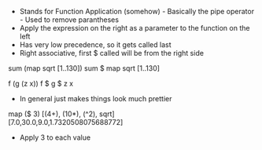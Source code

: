 - Stands for Function Application (somehow) - Basically the pipe operator - Used to remove parantheses
- Apply the expression on the right as a parameter to the function on the left
- Has very low precedence, so it gets called last
- Right associative, first $ called will be from the right side

sum (map sqrt [1..130])
sum $ map sqrt [1..130]

f (g (z x))
f $ g $ z x

- In general just makes things look much prettier

map ($ 3) [(4+), (10\*), (^2), sqrt]  
[7.0,30.0,9.0,1.7320508075688772]

- Apply 3 to each value
